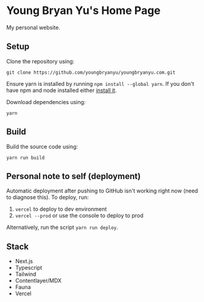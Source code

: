 # Young Bryan Yu's Home Page
My personal website. 

## Setup
Clone the repository using:
```
git clone https://github.com/youngbryanyu/youngbryanyu.com.git
```

Ensure yarn is installed by running `npm install --global yarn`. If you don't have npm and node installed either [install it](https://docs.npmjs.com/downloading-and-installing-node-js-and-npm#using-a-node-version-manager-to-install-nodejs-and-npm).

Download dependencies using:
```
yarn 
```

## Build
Build the source code using:
```
yarn run build
```

## Personal note to self (deployment)
Automatic deployment after pushing to GitHub isn't working right now (need to diagnose this). To deploy, run:
1. `vercel` to deploy to dev environment
2. `vercel --prod` or use the console to deploy to prod

Alternatively, run the script `yarn run deploy`.

## Stack
- Next.js
- Typescript
- Tailwind
- Contentlayer/MDX
- Fauna
- Vercel
